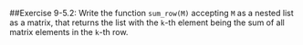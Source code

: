 ##Exercise 9-5.2: Write the function ```sum_row(M)``` accepting ```M``` as a nested list as a matrix, that returns the list with the ```k```-th element being the sum of all matrix elements in the ```k```-th row.
